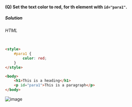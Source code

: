 #### (Q) Set the text color to red, for th element with `id="para1"`.

<h5>Solution</h5>

###### HTML

```HTML

<style>
    #para1 {        
        color: red;
    }
</style>

<body>
    <h1>This is a heading</h1>
    <p id="para1">This is a paragraph</p>
</body>

```

![image](https://github.com/gurjeetsinghvirdee/W3Schools-Frontend-Development-Exercises/assets/73753957/a15dc619-a654-4873-ac58-134575cba6b8)
